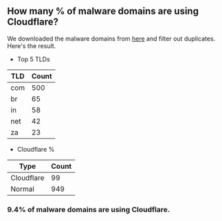 ## How many % of malware domains are using Cloudflare?


We downloaded the malware domains from [here](https://urlhaus.abuse.ch) and filter out duplicates.
Here's the result.


[//]: # (start replacement)


- Top 5 TLDs

| TLD | Count |
| --- | --- |
| com | 500 |
| br | 65 |
| in | 58 |
| net | 42 |
| za | 23 |


- Cloudflare %

| Type | Count |
| --- | --- |
| Cloudflare | 99 |
| Normal | 949 |


### 9.4% of malware domains are using Cloudflare.